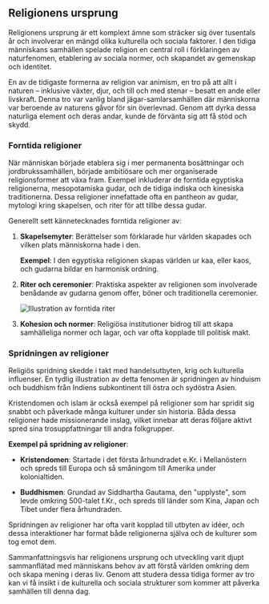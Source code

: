 ## Religionens ursprung

Religionens ursprung är ett komplext ämne som sträcker sig över tusentals år och involverar en mängd olika kulturella och sociala faktorer. I den tidiga människans samhällen spelade religion en central roll i förklaringen av naturfenomen, etablering av sociala normer, och skapandet av gemenskap och identitet.

En av de tidigaste formerna av religion var animism, en tro på att allt i naturen – inklusive växter, djur, och till och med stenar – besatt en ande eller livskraft. Denna tro var vanlig bland jägar-samlarsamhällen där människorna var beroende av naturens gåvor för sin överlevnad. Genom att dyrka dessa naturliga element och deras andar, kunde de förvänta sig att få stöd och skydd.

### Forntida religioner

När människan började etablera sig i mer permanenta bosättningar och jordbrukssamhällen, började ambitiösare och mer organiserade religionsformer att växa fram. Exempel inkluderar de forntida egyptiska religionerna, mesopotamiska gudar, och de tidiga indiska och kinesiska traditionerna. Dessa religioner innefattade ofta en pantheon av gudar, mytologi kring skapelsen, och riter för att tillbe dessa gudar.

Generellt sett kännetecknades forntida religioner av:

1. **Skapelsemyter**: Berättelser som förklarade hur världen skapades och vilken plats människorna hade i den.
   
   **Exempel**: I den egyptiska religionen skapas världen ur kaa, eller kaos, och gudarna bildar en harmonisk ordning.

2. **Riter och ceremonier**: Praktiska aspekter av religionen som involverade benådande av gudarna genom offer, böner och traditionella ceremonier.

   ![Illustration av forntida riter](https://example.com/forntida_riter)

3. **Kohesion och normer**: Religiösa institutioner bidrog till att skapa samhälleliga normer och lagar, och var ofta kopplade till politisk makt.

### Spridningen av religioner

Religiös spridning skedde i takt med handelsutbyten, krig och kulturella influenser. En tydlig illustration av detta fenomen är spridningen av hinduism och buddhism från Indiens subkontinent till östra och sydöstra Asien. 

Kristendomen och islam är också exempel på religioner som har spridit sig snabbt och påverkade många kulturer under sin historia. Båda dessa religioner hade missionerande inslag, vilket innebar att deras följare aktivt spred sina trosuppfattningar till andra folkgrupper.

**Exempel på spridning av religioner**:

- **Kristendomen**: Startade i det första århundradet e.Kr. i Mellanöstern och spreds till Europa och så småningom till Amerika under kolonialtiden.
  
- **Buddhismen**: Grundad av Siddhartha Gautama, den "upplyste", som levde omkring 500-talet f.Kr., och spreds till länder som Kina, Japan och Tibet under flera århundraden.

Spridningen av religioner har ofta varit kopplad till utbyten av idéer, och dessa interaktioner har format både religionerna själva och de kulturer som tog emot dem.

Sammanfattningsvis har religionens ursprung och utveckling varit djupt sammanflätad med människans behov av att förstå världen omkring dem och skapa mening i deras liv. Genom att studera dessa tidiga former av tro kan vi få insikt i de kulturella och sociala strukturer som kommer att påverka samhällen till denna dag.